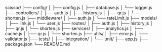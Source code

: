 scissor/
├── config/
│   ├── config.js
│   ├── database.js
│   └── logger.js
├── controllers/
│   ├── auth.js
│   ├── history.js
│   ├── qr.js
│   └── shorten.js
├── middleware/
│   ├── auth.js
│   └── rateLimit.js
├── models/
│   ├── link.js
│   └── user.js
├── routes/
│   ├── auth.js
│   ├── history.js
│   ├── qr.js
│   └── shorten.js
├── services/
│   ├── analytics.js
│   ├── cache.js
│   ├── qr.js
│   └── shorten.js
├── utils/
│   ├── error.js
│   └── validator.js
├── tests/
│   ├── integration/
│   └── unit/
├── app.js
├── package.json
└── README.md

